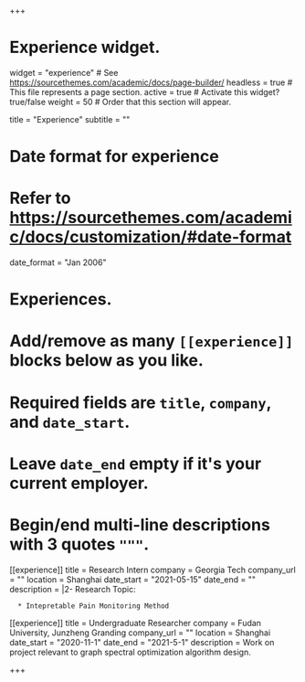 +++
# Experience widget.
widget = "experience"  # See https://sourcethemes.com/academic/docs/page-builder/
headless = true  # This file represents a page section.
active = true  # Activate this widget? true/false
weight = 50  # Order that this section will appear.

title = "Experience"
subtitle = ""

# Date format for experience
#   Refer to https://sourcethemes.com/academic/docs/customization/#date-format
date_format = "Jan 2006"

# Experiences.
#   Add/remove as many `[[experience]]` blocks below as you like.
#   Required fields are `title`, `company`, and `date_start`.
#   Leave `date_end` empty if it's your current employer.
#   Begin/end multi-line descriptions with 3 quotes `"""`.
[[experience]]
  title = Research Intern
  company = Georgia Tech
  company_url = ""
  location = Shanghai
  date_start = "2021-05-15"
  date_end = ""
  description = |2-
    Research Topic:
  
      * Intepretable Pain Monitoring Method
  

[[experience]]
  title = Undergraduate Researcher
  company = Fudan University, Junzheng Granding
  company_url = ""
  location = Shanghai
  date_start = "2020-11-1"
  date_end = "2021-5-1"
  description = Work on project relevant to graph spectral optimization algorithm design.

+++
